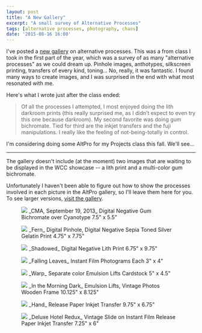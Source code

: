 ```yaml
---
layout: post
title: "A New Gallery"
excerpt: "A small survey of Alternative Processes"
tags: [alternative processes, photography, chaos]
date: '2015-08-16 16:00'
---
```


I've posted a [new gallery](/gallery-altpro/) on alternative processes. This was a from class I took in the first part of the year, which was a survey of as many "alternative processes" as we could dream up. Pinhole images, anthotypes, silkscreen printing, transfers of every kind, toning... No, really, it was fantastic. I found many ways to create images, and I was surprised in the end with what most resonated with me.

Here's what I wrote just after the class ended:

> Of all the processes I attempted, I most enjoyed doing the lith darkroom prints (this really surprised me, as I didn’t expect to even try this one because darkroom). My second favorite was doing gum bichromate. Tied for third are the inkjet transfers and the fuji manipulations. I really like the feeling of not-being-totally in control.

I'm considering doing some AltPro for my Projects class this fall. We'll see...

---

The gallery doesn't include (at the moment) two images that are waiting to be displayed in the WCC showcase -- a lith print and a multi-color gum bichromate.

Unfortunately I haven't been able to figure out how to show the processes involved in each picture in the AltPro gallery, so I'll leave them here for you. To see larger versions, [visit the gallery](/gallery-altpro/).

<figure class="image-s">
    <img src="/gallery-altpro/th/01-barbara-tozier-cma-september-19-2013.jpg">
    <span class="image-s-caption" markdown="1">_CMA, September 19, 2013_  
Digital Negative  
Gum Bichromate over Cyanotype  
7.5" x 5.5"</span>
</figure>

<figure class="image-s">
    <img src="/gallery-altpro/th/02-barbara-tozier-fern.jpg">
    <span class="image-s-caption" markdown="1">_Fern_  
Digital Pinhole, Digital Negative  
Sepia Toned Silver Gelatin Print  
4.75" x 7.75"</span>
</figure>

<figure class="image-s">
    <img src="/gallery-altpro/th/03-barbara-tozier-shadowed.jpg">
    <span class="image-s-caption" markdown="1">_Shadowed_  
Digital Negative  
Lith Print  
6.75" x 9.75"</span>
</figure>

<figure class="image-s">
    <img src="/gallery-altpro/th/04-barbara-tozier-falling-leaves.jpg">
    <span class="image-s-caption" markdown="1">_Falling Leaves_  
Instant Film Photograms  
Each 3" x 4"</span>
</figure>

<figure class="image-s">
    <img src="/gallery-altpro/th/05-barbara-tozier-warp.jpg">
    <span class="image-s-caption" markdown="1">_Warp_  
Separate color Emulsion Lifts  
Cardstock  
5" x 4.5"</span>

</figure><figure class="image-s">
    <img src="/gallery-altpro/th/06-barbara-tozier-in-the-morning-dark.jpg">
    <span class="image-s-caption" markdown="1">_In the Morning Dark_  
Emulsion Lifts, Vintage Photos  
Wooden Frame  
10.125" x 8.125"</span>
</figure>

<figure class="image-s">
    <img src="/gallery-altpro/th/07-barbara-tozier-hand.jpg">
    <span class="image-s-caption" markdown="1">_Hand_  
Release Paper Inkjet Transfer  
9.75" x 6.75"</span>
</figure>

<figure class="image-s">
    <img src="/gallery-altpro/th/08-barbara-tozier-deluxe-hotel-redux.jpg">
    <span class="image-s-caption" markdown="1">_Deluxe Hotel Redux_  
Vintage Slide on Instant Film  
Release Paper Inkjet Transfer  
7.25" x 6"</span>
</figure>
